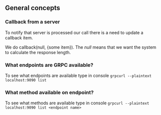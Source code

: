 ## General concepts
### Callback from a server
To notify that server is processed our call there is a need to update a callback item.

We do callback(null, {some item}). The *null* means that we want the system to calculate the response length.

### What endpoints are GRPC available?
To see what endpoints are available type in console `grpcurl --plaintext localhost:9090 list`

### What method available on endpoint?
To see what methods are available type in console `grpcurl --plaintext localhost:9090 list <endpoint name>`
